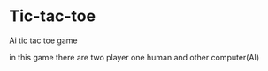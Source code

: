 # Tic-tac-toe
Ai tic tac toe game

in this game there are two player
one human and other computer(AI)
